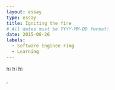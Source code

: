 ```yaml
---
layout: essay
type: essay
title: Igniting the fire
# All dates must be YYYY-MM-DD format!
date: 2015-08-26
labels:
  - Software Enginee ring
  - Learning
--- 
```


hi hi hi 




















,
